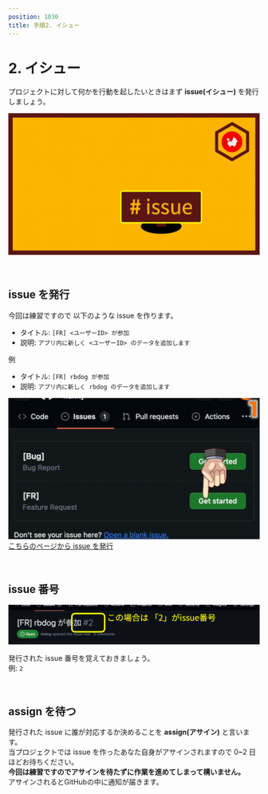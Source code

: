 ```yaml
---
position: 1030
title: 手順2. イシュー
---
```


# 2. イシュー

プロジェクトに対して何かを行動を起したいときはまず **issue(イシュー)** を発行しましょう。

![gif](/tutorial/eye-issue.gif)

<br />

## issue を発行

今回は練習ですので 以下のような issue を作ります。

- タイトル: `[FR] <ユーザーID> が参加`
- 説明: `アプリ内に新しく <ユーザーID> のデータを追加します`

例

- タイトル: `[FR] rbdog が参加`
- 説明: `アプリ内に新しく rbdog のデータを追加します`

![gif](/tutorial/issue.gif)  
<a href="https://github.com/rubydog-jp/hunny/issues" class='linkbutton'>こちらのページから issue を発行</a>

<br />

## issue 番号

![image](/tutorial/issue-number.png)

発行された issue 番号を覚えておきましょう。  
例: `2`

<br />

## assign を待つ

発行された issue に誰が対応するか決めることを **assign(アサイン)** と言います。  
当プロジェクトでは issue を作ったあなた自身がアサインされますので 0~2 日ほどお待ちください。  
**今回は練習ですのでアサインを待たずに作業を進めてしまって構いません。**  
アサインされるとGitHubの中に通知が届きます。
